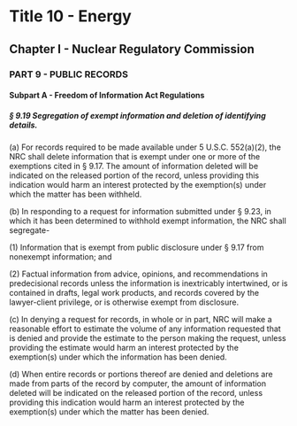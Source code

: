 
# Title 10 - Energy
## Chapter I - Nuclear Regulatory Commission
### PART 9 - PUBLIC RECORDS
#### Subpart A - Freedom of Information Act Regulations
##### § 9.19 Segregation of exempt information and deletion of identifying details.

(a) For records required to be made available under 5 U.S.C. 552(a)(2), the NRC shall delete information that is exempt under one or more of the exemptions cited in § 9.17. The amount of information deleted will be indicated on the released portion of the record, unless providing this indication would harm an interest protected by the exemption(s) under which the matter has been withheld.

(b) In responding to a request for information submitted under § 9.23, in which it has been determined to withhold exempt information, the NRC shall segregate-

(1) Information that is exempt from public disclosure under § 9.17 from nonexempt information; and

(2) Factual information from advice, opinions, and recommendations in predecisional records unless the information is inextricably intertwined, or is contained in drafts, legal work products, and records covered by the lawyer-client privilege, or is otherwise exempt from disclosure.

(c) In denying a request for records, in whole or in part, NRC will make a reasonable effort to estimate the volume of any information requested that is denied and provide the estimate to the person making the request, unless providing the estimate would harm an interest protected by the exemption(s) under which the information has been denied.

(d) When entire records or portions thereof are denied and deletions are made from parts of the record by computer, the amount of information deleted will be indicated on the released portion of the record, unless providing this indication would harm an interest protected by the exemption(s) under which the matter has been denied.
